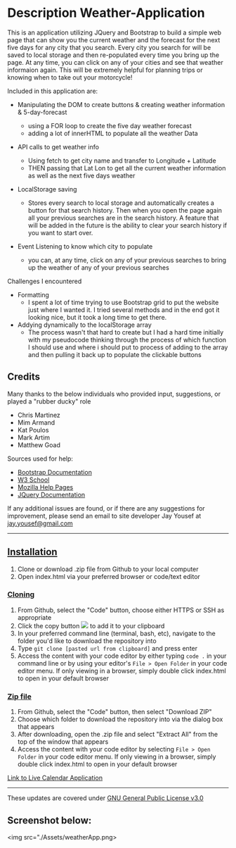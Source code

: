 # Description Weather-Application

This is an application utilizing JQuery and Bootstrap to build a simple web page that can show you the current weather and the forecast for the next five days for any city that you search. Every city you search for will be saved to local storage and then re-populated every time you bring up the page. At any time, you can click on any of your cities and see that weather informaion again. This will be extremely helpful for planning trips or knowing when to take out your motorcycle!


Included in this application are:
* Manipulating the DOM to create buttons & creating weather information & 5-day-forecast
    * using a FOR loop to create the five day weather forecast
    * adding a lot of innerHTML to populate all the weather Data

* API calls to get weather info
    * Using fetch to get city name and transfer to Longitude  + Latitude
    * THEN passing that Lat Lon to get all the current weather information as well as the next five days weather

*  LocalStorage saving
     * Stores every search to local storage and automatically creates a button for that search history. Then when you open the page again all your previous searches are in the search history. A feature that will be added in the future is the ability to clear your search history if you want to start over.

*  Event Listening to know which city to populate
     * you can, at any time, click on any of your previous searches to bring up the weather of any of your previous searches



Challenges I encountered
* Formatting
     * I spent a lot of time trying to use Bootstrap grid to put the website just where I wanted it. I tried several methods and in the end got it looking nice, but it took a long time to get there. 
*  Addying dynamically to the localStorage array
     * The process wasn't that hard to create but I had a hard time initially with my pseudocode thinking through the process of which function I should use and where i should put to process of adding to the array and then pulling it back up to populate the clickable buttons
     
     
## Credits
Many thanks to the below individuals who provided input, suggestions, or played a "rubber ducky" role
* Chris Martinez
* Mim Armand
* Kat Poulos
* Mark Artim
* Matthew Goad


Sources used for help:

* [Bootstrap Documentation](https://getbootstrap.com/docs/4.1/getting-started/introduction/)
* [W3 School](https://www.w3schools.com/jsref/prop_win_localstorage.asp)
* [Mozilla Help Pages](https://developer.mozilla.org/en-US/docs/Web/JavaScript)
* [JQuery Documentation](https://api.jquery.com/)

If any additional issues are found, or if there are any suggestions for improvement, please send an email to site developer Jay Yousef at jay.yousef@gmail.com

---

## <ins>Installation</ins>
1.  Clone or download .zip file from Github to your local computer
2.  Open index.html via your preferred browser or code/text editor

### <ins>Cloning</ins>
1. From Github, select the "Code" button, choose either HTTPS or SSH as appropriate
2. Click the copy button <img src="./assets/images/copy-button.PNG"> to add it to your clipboard
3. In your preferred command line (terminal, bash, etc), navigate to the folder you'd like to download the repository into
4. Type `git clone [pasted url from clipboard]` and press enter
5. Access the content with your code editor by either typing `code .` in your command line or by using your editor's `File > Open Folder` in your code editor menu. If only viewing in a browser, simply double click index.html to open in your default browser


### <ins>Zip file</ins>
1. From Github, select the "Code" button, then select "Download ZIP"
2. Choose which folder to download the repository into via the dialog box that appears
3. After downloading, open the .zip file and select "Extract All" from the top of the window that appears
4. Access the content with your code editor by selecting `File > Open Folder` in your code editor menu. If only viewing in a browser, simply double click index.html to open in your default browser

[Link to Live Calendar Application](https://jayyousef.github.io/Weather-Application/)

---

These updates are covered under [GNU General Public License v3.0](./Assets/GNU_Public_License)

## Screenshot below:

<img src="./Assets/weatherApp.png>
